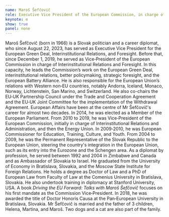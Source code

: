 ```yaml
---
name: Maroš Šefčovič
role: Executive Vice President of the European Commission, in charge of the European Green Deal, Interinstitutional Relations, and Foresight
keynote: e
show: true
panel: none
---
```


Maroš Šefčovič (born in 1966) is a Slovak politician and a career diplomat, who since August 22, 2023, has served as Executive Vice President for the European Green Deal, Interinstitutional Relations, and Foresight. Before that, since December 1, 2019, he served as Vice‐President of the European Commission in charge of Interinstitutional Relations and Foresight. In this capacity, he leads the Commission’s work on the European Green Deal, interinstitutional relations, better policymaking, strategic foresight, and the European Battery Alliance. He is also responsible for the European Union’s relations with Western non‐EU countries, notably Andorra, Iceland, Monaco, Norway, Lichtenstein, San Marino, and Switzerland. He also co-chairs the EU‐UK Partnership Council under the Trade and Cooperation Agreement and the EU‐UK Joint Committee for the implementation of the Withdrawal Agreement. European Affairs have been at the centre of Mr Šefčovič's career for almost two decades. In 2014, he was elected as a Member of the European Parliament. From 2010 to 2019, he was Vice‐President of the European Commission, initially in charge of Interinstitutional Relations and Administration, and then the Energy Union. In 2009‐2010, he was European Commissioner for Education, Training, Culture, and Youth. From 2004 to 2009, he was the Permanent Representative of the Slovak Republic to the European Union, steering the country's integration in the European Union, such as its entry into the Eurozone and the Schengen area. As a diplomat by profession, he served between 1992 and 2004 in Zimbabwe and Canada and as Ambassador of Slovakia to Israel. He graduated from the University of Economy in Bratislava, Slovakia, and the Moscow State Institute for Foreign Relations. He holds a degree as Doctor of Law and a PhD of European Law from Faculty of Law at the Comenius University in Bratislava, Slovakia. He also undertook training in diplomacy at Stanford University, USA. A book _Driving the EU Forward: Talks with Maroš Šefčovič_ focuses on his first mandate as the Commission Vice‐President. In 2018, he was awarded the title of Doctor Honoris Causa at the Pan‐European University in Bratislava, Slovakia. Mr Šefčovič is married and the father of 3 children, Helena, Martina, and Maroš. Two dogs and a cat are also part of the family.
